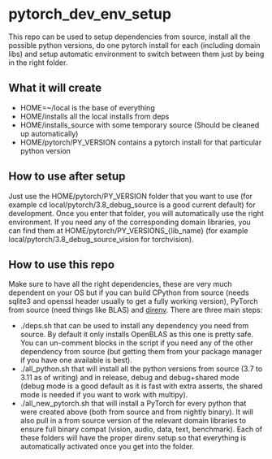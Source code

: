 # pytorch_dev_env_setup

This repo can be used to setup dependencies from source, install all the possible python versions, do one pytorch install for each (including domain libs) and setup automatic environment to switch between them just by being in the right folder.

## What it will create
- HOME=~/local is the base of everything
- HOME/installs all the local installs from deps
- HOME/installs_source with some temporary source (Should be cleaned up automatically)
- HOME/pytorch/PY_VERSION contains a pytorch install for that particular python version

## How to use after setup

Just use the HOME/pytorch/PY_VERSION folder that you want to use (for example cd local/pytorch/3.8_debug_source is a good current default) for development. Once you enter that folder, you will automatically use the right environment.
If you need any of the corresponding domain libraries, you can find them at HOME/pytorch/PY_VERSIONS_{lib_name} (for example local/pytorch/3.8_debug_source_vision for torchvision).

## How to use this repo
Make sure to have all the right dependencies, these are very much dependent on your OS but if you can build CPython from source (needs sqlite3 and openssl header usually to get a fully working version), PyTorch from source (need things like BLAS) and [direnv](https://direnv.net/).
There are three main steps:
- ./deps.sh that can be used to install any dependency you need from source. By default it only installs OpenBLAS as this one is pretty safe. You can un-comment blocks in the script if you need any of the other dependency from source (but getting them from your package manager if you have one available is best).
- ./all_python.sh that will install all the python versions from source (3.7 to 3.11 as of writing) and in release, debug and debug+shared mode (debug mode is a good default as it is fast with extra asserts, the shared mode is needed if you want to work with multipy).
- ./all_new_pytorch.sh that will install a PyTorch for every python that were created above (both from source and from nightly binary). It will also pull in a from source version of the relevant domain libraries to ensure full binary compat (vision, audio, data, text, benchmark). Each of these folders will have the proper direnv setup so that everything is automatically activated once you get into the folder.